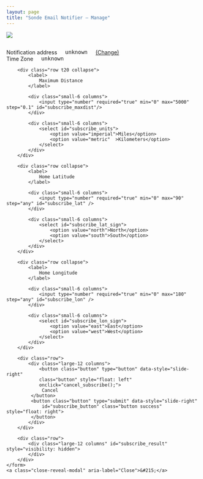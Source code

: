 ```yaml
---
layout: page
title: "Sonde Email Notifier — Manage"
---
```

<style>
    table.subs .trash:not([data-loading]) {
        background-color: transparent;
    }
    table.subs .trash {
        margin: 0;
    }
    table.subs td {
        padding: 4px;
        vertical-align: middle;
    }
</style>
<div id="loading" class="row t30 text-center">
    <img src="/images/loading.gif" />
</div>

<div id="config_error" hidden>
    We're sorry, the notifier management service seems to be having a problem.
    Please try <a href="../signup/">signing up again</a>, or <a
    href="https://www.lectrobox.com/contact/">let us know</a> that it's broken.
</div>

<div id="management_state" hidden>
    <p>
    Managing notifications for
    <tt><span id="state_email">unknown</span></tt>
    <a href="../signup/">(Change)</a>
    </p>

    <p id="no_subs" hidden>
    You currently have no notifications configured. Click below to add one.
    </p>

    <div id="sub_table_div" class="text-center">
    </div>

    <button class="button" onclick="start_subscribe()">Add New Notification</button>
</div>

<div id="history" hidden>
    <h3> Recent Notifications </h3>

    <table id="history_table">
        <tr>
            <th>Sonde Last Heard</th>
            <th>Dist from Home</th>
            <th>Sonde ID</th>
            <th>Map</th>
        </tr>
    </table>
</div>

<!--- https://get.foundation/sites/docs-v5/components/forms.html --->
<div class="reveal-modal" id="add-subscription" data-reveal aria-labelledby="modalTitle" aria-hidden="true" role="dialog">
    <h2 id="subscribe_title"></h2>
    <form onsubmit="return subscribe()">
        <div class="row t10">
            <div class="large-6 columns">
                <label>Notification address</label>
                <tt><span id="subscribe_email">unknown</span></tt>
                <a href="../signup/">(Change)</a>
            </div>
            <div class="large-6 columns">
                <label>Time Zone</label>
                <tt><span id="subscribe_tzname">unknown</span></tt>
            </div>
        </div>

        <div class="row t20 collapse">
            <label>
                Maximum Distance
            </label>

            <div class="small-6 columns">
                <input type="number" required="true" min="0" max="5000" step="0.1" id="subscribe_maxdist"/>
            </div>

            <div class="small-6 columns">
                <select id="subscribe_units">
                    <option value="imperial">Miles</option>
                    <option value="metric"  >Kilometers</option>
                </select>
            </div>
        </div>

        <div class="row collapse">
            <label>
                Home Latitude
            </label>

            <div class="small-6 columns">
                <input type="number" required="true" min="0" max="90" step="any" id="subscribe_lat" />
            </div>

            <div class="small-6 columns">
                <select id="subscribe_lat_sign">
                    <option value="north">North</option>
                    <option value="south">South</option>
                </select>
            </div>
        </div>

        <div class="row collapse">
            <label>
                Home Longitude
            </label>

            <div class="small-6 columns">
                <input type="number" required="true" min="0" max="180" step="any" id="subscribe_lon" />
            </div>

            <div class="small-6 columns">
                <select id="subscribe_lon_sign">
                    <option value="east">East</option>
                    <option value="west">West</option>
                </select>
            </div>
        </div>

        <div class="row">
            <div class="large-12 columns">
                <button class="button" type="button" data-style="slide-right"
                class="button" style="float: left"
                onclick="cancel_subscribe();">
                 Cancel
             </button>
             <button class="button" type="submit" data-style="slide-right"
                 id="subscribe_button" class="button success" style="float: right">
             </button>
            </div>
        </div>

        <div class="row">
            <div class="large-12 columns" id="subscribe_result" style="visibility: hidden">
            </div>
        </div>
    </form>
    <a class="close-reveal-modal" aria-label="Close">&#215;</a>
</div>

<script>
let base_url = "https://api.sondesearch.lectrobox.com/api/v1/";
var tzname = null;
var units = null;
var editing_uuid = null;

function km_to_mi(km) {
    return km / 1.60934;
}

function mi_to_km(mi) {
    return mi * 1.60934;
}

function m_to_mi(m) {
    return m / 1609.34;
}

function miles_to_desired_units(dist_mi) {
    let dist = dist_mi;
    if (units == 'metric') {
        dist = mi_to_km(dist_mi);
    }
    return Math.round(10*dist)/10;
}

function render_distance_miles(dist_mi) {
    let dist = miles_to_desired_units(dist_mi);
    if (units == 'metric') {
        dist_unit = ' km';
    } else {
        dist_unit = ' mi';
    }
    return '' + dist + dist_unit;
}

function config_error() {
    $('#config_error').attr('hidden', false);
    $('#loading').attr('hidden', true);
}

function process_config(config) {
    email = config['email'];
    tzname = Intl.DateTimeFormat().resolvedOptions().timeZone;
    const prefs = config['prefs'] || {};
    set_units(prefs['units'] || 'imperial');

    $('#state_email').html(email);
    $('#subscribe_email').html(email);
    $('#subscribe_tzname').html(tzname);

    // construct the table
    let table = $('<table class="subs">');
    let headers = $('<tr>');
    let num_subs = 0;
    headers.append($('<th>').text('Home Lat'));
    headers.append($('<th>').text('Home Lon'));
    headers.append($('<th>').text('Max Dist'));
    headers.append($('<th>').text('Edit'));
    headers.append($('<th>').text('Delete'));
    table.append(headers);

    $.each(config['subs'] || [], function() {
        num_subs += 1;
        let row = $('<tr>');
        row.append($('<td class="text-right">').text(this['lat']));
        row.append($('<td class="text-right">').text(this['lon']));
        row.append($('<td class="text-right">').text(render_distance_miles(this['max_distance_mi'])));

        // edit
        let edit_button = $('<button class="trash" style="padding: 0;">');
        edit_button.append($('<img src="/images/edit.png" width="20" />'));
        let sub = this;
        edit_button.click(function() { start_edit(sub); });
        row.append($('<td class="text-center">').html(edit_button));

        // delete
        let del_outer_button = $('<button class="ladda-button trash" data-style="slide-right" data-size="xs">');
        let del_inner_button = del_outer_button.append($('<img src="/images/trash.png" width="20" />'));
        let uuid = this['uuid'];
        del_inner_button.click(function() { unsubscribe(del_outer_button, uuid); });
        row.append($('<td class="text-center">').html(del_outer_button));
        table.append(row);
    });

    if (num_subs == 0) {
        $('#no_subs').attr('hidden', false);
        $('#sub_table_div').attr('hidden', true);
    } else {
        $('#no_subs').attr('hidden', true);
        $('#sub_table_div').html(table);
        $('#sub_table_div').attr('hidden', false);
    }
    $('#management_state').attr('hidden', false);
    $('#loading').attr('hidden', true);
}

function set_units(units_arg) {
    units = units_arg;
    $('#subscribe_units').val(units);
}

// Called when we've successfully retrieved the notification history
function process_history(history) {
    if (history == null || history.length == 0) {
        return;
    }

    // sort history by time of sonde landing, most recent first
    history.sort(function(a, b) { return b['sonde_last_heard'] - a['sonde_last_heard']});

    // add each history entry to the table
    $.each(history, function() {
        if (this['sonde_last_heard'] == null) {
            return;
        }
        let row = $('<tr>');
        let date = new Date(this['sonde_last_heard'] * 1000);
        row.append($('<td class="text-right">').text(date.toLocaleString()));
        let dist = render_distance_miles(m_to_mi(this['dist_from_home_m']));
        row.append($('<td class="text-right">').text(dist));
        let serial = this['serial'];
        let url = `https://sondehub.org/#!mt=Mapnik&mz=9&qm=12h&f=${serial}&q=${serial}`;
        row.append($('<td class="text-right">').html($('<a>',{
            text: serial,
            href: url,
        })));
        row.append($('<td class="text-right">').html($('<a>',{
            text: 'Map',
            href: this['map_url'],
        })));
        $('#history_table').append(row);
    });

    $('#history').attr('hidden', false);
}

async function get_state() {
    // If an auth token was provided in the URL, convert it into a cookie
    const searchParams = new URLSearchParams(window.location.search);
    if (searchParams.has('user_token')) {
        Cookies.set('notifier_user_token', searchParams.get('user_token'), { expires: 365 });
    }

    // If there's been no authorization, redirect to the signup page
    const user_token = Cookies.get('notifier_user_token');
    if (user_token == null) {
        //$('#result').html('no auth');
        window.location.href = window.location.origin + '/notifier/signup';
    }

    // Fetch both the config and the history in parallel
    let config_req = fetch(base_url + 'get_config?' +  new URLSearchParams({
        'user_token': user_token,
    }));

    let history_req = fetch(base_url + 'get_notification_history?' +  new URLSearchParams({
        'user_token': user_token,
    }));

    let config = await (await config_req).json();
    let history = await (await history_req).json();

    process_config(config);
    process_history(history);
}

function start_subscribe() {
    $('#subscribe_title').text('Add New Notification');
    $('#subscribe_button').html('Subscribe');
    $('#subscribe_lat').val(null);
    $('#subscribe_lon').val(null);
    $('#subscribe_lat_sign').val('north');
    $('#subscribe_lon_sign').val('west');
    $('#subscribe_maxdist').val(100);

    editing_uuid = null;
    $('#add-subscription').foundation('reveal', 'open');
}

function start_edit(sub) {
    $('#subscribe_title').text('Edit Notification');
    $('#subscribe_button').html('Update');

    let lat = sub['lat'];
    if (lat < 0) {
        $('#subscribe_lat').val(-lat);
        $('#subscribe_lat_sign').val('south');
    } else {
        $('#subscribe_lat').val(lat);
        $('#subscribe_lat_sign').val('north');
    }

    let lon = sub['lon'];
    if (lon < 0) {
        $('#subscribe_lon').val(-lon);
        $('#subscribe_lon_sign').val('west');
    } else {
        $('#subscribe_lon').val(lon);
        $('#subscribe_lon_sign').val('east');
    }

    $('#subscribe_maxdist').val(miles_to_desired_units(sub['max_distance_mi']));
    $('#add-subscription').foundation('reveal', 'open');
    editing_uuid = sub['uuid'];
}

function cancel_subscribe() {
    $('#add-subscription').foundation('reveal', 'close');
    return false;
}

function subscribe() {
    let button = $('#subscribe_button');
    var l = Ladda.create(button[0]);
    l.start();
    let user_token = Cookies.get('notifier_user_token');
    set_units($('#subscribe_units').val());
    var dist = $('#subscribe_maxdist').val();
    if (units == 'metric') {
        dist = km_to_mi(dist);
    }

    // get lat and lon with hemispheres
    let lat = $('#subscribe_lat').val();
    if ($('#subscribe_lat_sign').val() == 'south') {
        lat = -lat;
    }
    let lon = $('#subscribe_lon').val();
    if ($('#subscribe_lon_sign').val() == 'west') {
        lon = -lon;
    }

    sub_data = {
        'user_token': user_token,
        'units': units,
        'tzname': tzname,
        'lat': lat,
        'lon': lon,
        'max_distance_mi': dist,
    }
    if (editing_uuid != null) {
        sub_data['replace_uuid'] = editing_uuid;
    }

    $.ajax({
        method: 'POST',
        url: base_url + 'subscribe',
        data: sub_data,
        success: function(result) {
            l.stop();
            process_config(result);
            cancel_subscribe();
        },
        error: function(jqXHR, textStatus, errorThrown) {
            l.stop();
            $('#subscribe_result').html("<p>We're sorry -- there was an error trying to sign up. Please try again.</p><p>Error: <tt>" + jqXHR.responseText + "</tt></p>");
            $('#subscribe_result').css("visibility", "visible");
        }
    });

    // return false to prevent form from navigating away to a new page
    return false;
}

function unsubscribe(del_icon, uuid) {
    var l = Ladda.create(del_icon[0]);
    l.start();
    let user_token = Cookies.get('notifier_user_token');

    $.ajax({
        method: 'POST',
        url: base_url + 'managed_unsubscribe',
        data: {
            'user_token': user_token,
            'uuid': uuid,
        },
        success: function(result) {
            process_config(result);
        },
        error: function(jqXHR, textStatus, errorThrown) {
            l.stop();
            alert("Couldn't delete notification! Please try again later.");
        }
    });

    // return false to prevent form from navigating away to a new page
    return false;
}

function OnLoadTrigger() {
    get_state();
}

</script>
